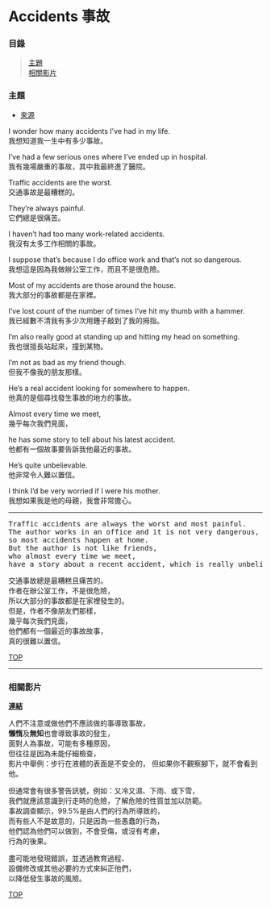 # Accidents  事故

### 目錄
> [主題](#主題)  
> [相關影片](#相關影片)    

### **主題**

- [來源](https://listenaminute.com/a/accidents.html)

I wonder how many accidents I’ve had in my life.                            
我想知道我一生中有多少事故。

I’ve had a few serious ones where I’ve ended up in hospital.                
我有幾場嚴重的事故，其中我最終進了醫院。

Traffic accidents are the worst.                                            
交通事故是最糟糕的。

They’re always painful.                                                     
它們總是很痛苦。

I haven’t had too many work-related accidents.                              
我沒有太多工作相關的事故。

I suppose that’s because I do office work and that’s not so dangerous.      
我想這是因為我做辦公室工作，而且不是很危險。

Most of my accidents are those around the house.                            
我大部分的事故都是在家裡。

I’ve lost count of the number of times I’ve hit my thumb with a hammer.     
我已經數不清我有多少次用錘子敲到了我的拇指。

I’m also really good at standing up and hitting my head on something.       
我也很擅長站起來，撞到某物。

I’m not as bad as my friend though.                                         
但我不像我的朋友那樣。

He’s a real accident looking for somewhere to happen.                       
他真的是個尋找發生事故的地方的事故。

Almost every time we meet,                                                  
幾乎每次我們見面，  

he has some story to tell about his latest accident.                        
他都有一個故事要告訴我他最近的事故。

He’s quite unbelievable.                                                    
他非常令人難以置信。

I think I’d be very worried if I were his mother.                           
我想如果我是他的母親，我會非常擔心。

---
<pre>
Traffic accidents are always the worst and most painful. 
The author works in an office and it is not very dangerous, 
so most accidents happen at home. 
But the author is not like friends,
who almost every time we meet, 
have a story about a recent accident, which is really unbelievable. </pre>
<pre>
交通事故總是最糟糕且痛苦的。
作者在辦公室工作，不是很危險，
所以大部分的事故都是在家裡發生的。
但是，作者不像朋友們那樣，
幾乎每次我們見面，
他們都有一個最近的事故故事，
真的很難以置信。
</pre>

[TOP](#accidents--事故)

---

### **相關影片**

[**連結**](https://youtu.be/jlxXahD0ZDU)


人們不注意或做他們不應該做的事導致事故，  
**懶惰**及**無知**也會導致事故的發生，  
面對人為事故，可能有多種原因，  
但往往是因為未能仔細檢查，  
影片中舉例：步行在液體的表面是不安全的，
但如果你不觀察腳下，就不會看到他。  

但通常會有很多警告訊號，例如：又冷又濕、下雨、或下雪，  
我們就應該意識到行走時的危險，了解危險的性質並加以防範。  
事故調查顯示，99.5%是由人們的行為所導致的，  
而有些人不是故意的，只是因為一些愚蠢的行為，  
他們認為他們可以做到，不會受傷，或沒有考慮，  
行為的後果。  

盡可能地發現錯誤，並透過教育過程、  
設備修改或其他必要的方式來糾正他們，  
以降低發生事故的風險。


[TOP](#accidents--事故)